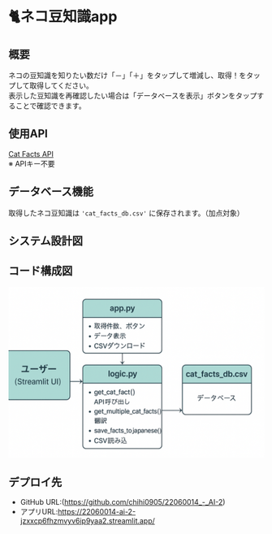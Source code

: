 # 🐈ネコ豆知識app

## 概要
ネコの豆知識を知りたい数だけ「－」「＋」をタップして増減し、取得！をタップして取得してください。  
表示した豆知識を再確認したい場合は「データベースを表示」ボタンをタップすることで確認できます。

## 使用API
[Cat Facts API](https://catfact.ninja/fact)  
※ APIキー不要

## データベース機能
取得したネコ豆知識は `'cat_facts_db.csv'` に保存されます。（加点対象）

## システム設計図

## コード構成図
![code](image.png)

## デプロイ先
- GitHub URL:(https://github.com/chihi0905/22060014_-_AI-2)
- アプリURL:https://22060014-ai-2-jzxxcp6fhzmvyv6ip9yaa2.streamlit.app/
